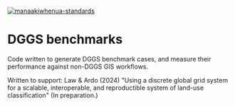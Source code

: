 [![manaakiwhenua-standards](https://github.com/manaakiwhenua/dggsBenchmarks/workflows/manaakiwhenua-standards/badge.svg)](https://github.com/manaakiwhenua/manaakiwhenua-standards)

# DGGS benchmarks

Code written to generate DGGS benchmark cases, and measure their performance against non-DGGS GIS workflows.

Written to support: Law & Ardo (2024) "Using a discrete global grid system for a scalable, interoperable, and reproductible system of land-use classification" (In preparation.)